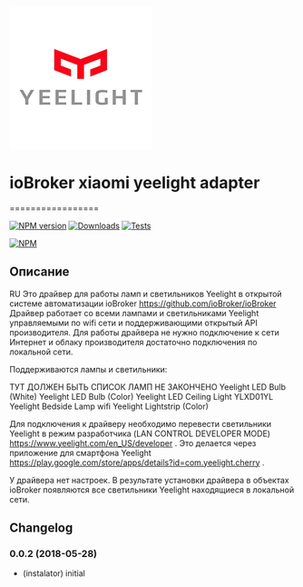 ![Logo](admin/yeelight.png)
# ioBroker xiaomi yeelight adapter
=================

[![NPM version](http://img.shields.io/npm/v/iobroker.yeelight.svg)](https://www.npmjs.com/package/iobroker.yeelight)
[![Downloads](https://img.shields.io/npm/dm/iobroker.yeelight.svg)](https://www.npmjs.com/package/iobroker.yeelight)
[![Tests](http://img.shields.io/travis/instalator/ioBroker.yeelight/master.svg)](https://travis-ci.org/instalator/ioBroker.yeelight)

[![NPM](https://nodei.co/npm/iobroker.yeelight.png?downloads=true)](https://nodei.co/npm/iobroker.yeelight/)

## Описание
RU
Это драйвер для работы ламп и светильников Yeelight в открытой системе автоматизации ioBroker https://github.com/ioBroker/ioBroker
Драйвер работает со всеми лампами и светильниками Yeelight управляемыми по wifi сети и поддерживающими открытый API производителя.
Для работы драйвера не нужно подключение к сети Интернет и облаку производителя достаточно подключения по локальной сети.

Поддерживаются лампы и светильники:

ТУТ ДОЛЖЕН БЫТЬ СПИСОК ЛАМП НЕ ЗАКОНЧЕНО
Yeelight LED Bulb (White)
Yeelight LED Bulb (Color) 
Yeelight LED Ceiling Light YLXD01YL
Yeelight Bedside Lamp wifi
Yeelight Lightstrip (Color)

Для подключения к драйверу необходимо перевести светильники Yeelight в режим разработчика (LAN CONTROL DEVELOPER MODE)  https://www.yeelight.com/en_US/developer  . Это делается через приложение для смартфона Yeelight https://play.google.com/store/apps/details?id=com.yeelight.cherry .

У драйвера нет настроек. В результате установки драйвера в объектах ioBroker появляются все светильники Yeelight находящиеся в локальной сети.

## Changelog

### 0.0.2 (2018-05-28)
* (instalator) initial
